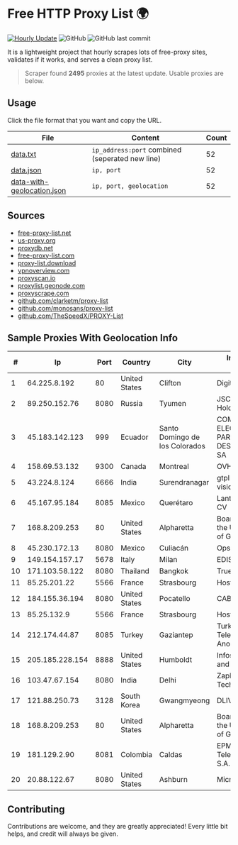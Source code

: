
# Free HTTP Proxy List 🌍

[![Hourly Update](https://github.com/mertguvencli/http-proxy-list/actions/workflows/main.yml/badge.svg?branch=main)](https://github.com/mertguvencli/http-proxy-list/actions/workflows/main.yml)
![GitHub](https://img.shields.io/github/license/mertguvencli/http-proxy-list)
![GitHub last commit](https://img.shields.io/github/last-commit/mertguvencli/http-proxy-list)

It is a lightweight project that hourly scrapes lots of free-proxy sites, validates if it works, and serves a clean proxy list.


> Scraper found **2495** proxies at the latest update. Usable proxies are below.

## Usage

Click the file format that you want and copy the URL.


|File|Content|Count|
|----|-------|-----|
|[data.txt](https://raw.githubusercontent.com/mertguvencli/http-proxy-list/main/proxy-list/data.txt)|`ip_address:port` combined (seperated new line)|52|
|[data.json](https://raw.githubusercontent.com/mertguvencli/http-proxy-list/main/proxy-list/data.json)|`ip, port`|52|
|[data-with-geolocation.json](https://raw.githubusercontent.com/mertguvencli/http-proxy-list/main/proxy-list/data-with-geolocation.json)|`ip, port, geolocation`|52|

## Sources

* [free-proxy-list.net](https://free-proxy-list.net)
* [us-proxy.org](https://www.us-proxy.org)
* [proxydb.net](http://proxydb.net)
* [free-proxy-list.com](https://free-proxy-list.com/?page=&port=&type%5B%5D=http&type%5B%5D=https&up_time=0&search=Search)
* [proxy-list.download](https://www.proxy-list.download/HTTP)
* [vpnoverview.com](https://vpnoverview.com/privacy/anonymous-browsing/free-proxy-servers)
* [proxyscan.io](https://www.proxyscan.io)
* [proxylist.geonode.com](https://proxylist.geonode.com/api/proxy-list?limit=300&page=1&sort_by=lastChecked&sort_type=desc&protocols=http,https)
* [proxyscrape.com](https://api.proxyscrape.com/v2/?request=displayproxies&protocol=http&timeout=10000&country=all&ssl=all&anonymity=all)
* [github.com/clarketm/proxy-list](https://raw.githubusercontent.com/clarketm/proxy-list/master/proxy-list-raw.txt)
* [github.com/monosans/proxy-list](https://raw.githubusercontent.com/monosans/proxy-list/main/proxies/http.txt)
* [github.com/TheSpeedX/PROXY-List](https://raw.githubusercontent.com/TheSpeedX/PROXY-List/master/http.txt)


## Sample Proxies With Geolocation Info

|#|Ip|Port|Country|City|Internet Service Provider|
|-|--|----|-------|----|-------------------------|
|1|64.225.8.192|80|United States|Clifton|DigitalOcean, LLC|
|2|89.250.152.76|8080|Russia|Tyumen|JSC "ER-Telecom Holding"|
|3|45.183.142.123|999|Ecuador|Santo Domingo de los Colorados|COMPAÑIA ELECTROMECANICOS PARA EL DESARROLLO CSED SA|
|4|158.69.53.132|9300|Canada|Montreal|OVH SAS|
|5|43.224.8.124|6666|India|Surendranagar|gtpl hariom world vision|
|6|45.167.95.184|8085|Mexico|Querétaro|Lantointernet SA De CV|
|7|168.8.209.253|80|United States|Alpharetta|Board of Regents of the University System of Georgia|
|8|45.230.172.13|8080|Mexico|Culiacán|Opsicome SA De CV|
|9|149.154.157.17|5678|Italy|Milan|EDIS|
|10|171.103.58.122|8080|Thailand|Bangkok|True Internet Co., Ltd.|
|11|85.25.201.22|5566|France|Strasbourg|Host Europe GmbH|
|12|184.155.36.194|8080|United States|Pocatello|CABLE ONE, INC.|
|13|85.25.132.9|5566|France|Strasbourg|Host Europe GmbH|
|14|212.174.44.87|8085|Turkey|Gaziantep|Turk Telekomunikasyon Anonim Sirketi|
|15|205.185.228.154|8888|United States|Humboldt|Infostructure Cable and Internet|
|16|103.47.67.154|8080|India|Delhi|Zapbytes Technologies Pvt. Ltd|
|17|121.88.250.73|3128|South Korea|Gwangmyeong|DLIVE|
|18|168.8.209.253|80|United States|Alpharetta|Board of Regents of the University System of Georgia|
|19|181.129.2.90|8081|Colombia|Caldas|EPM Telecomunicaciones S.A. E.S.P.|
|20|20.88.122.67|8080|United States|Ashburn|Microsoft Corporation|



## Contributing

Contributions are welcome, and they are greatly appreciated! Every
little bit helps, and credit will always be given.

